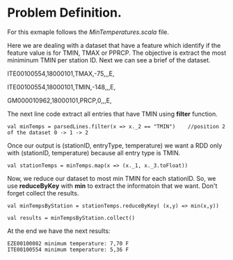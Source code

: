 # Problem Definition. 

For this exmaple follows the _MinTemperatures.scala_ file.

Here we are dealing with a dataset that have a feature which identify if the feature value is for TMIN, TMAX or PPRCP. The objective is extract the most miniminum TMIN per station ID. Next we can see a brief of the dataset.

ITE00100554,18000101,TMAX,-75,,,E,

ITE00100554,18000101,TMIN,-148,,,E,

GM000010962,18000101,PRCP,0,,,E,

The next line code extract all entries that have TMIN using **filter** function.

    val minTemps = parsedLines.filter(x => x._2 == "TMIN")    //position 2 of the dataset 0 -> 1 -> 2 

Once our output is (stationID, entryType, temperature) we want a RDD only with (stationID, temperature) because all entry type is TMIN.

    val stationTemps = minTemps.map(x => (x._1, x._3.toFloat))

Now, we reduce our dataset to most min TMIN for each stationID. So, we use **reduceByKey** with **min** to extract the informatoin that we want. Don't forget collect the results.

    val minTempsByStation = stationTemps.reduceByKey( (x,y) => min(x,y))
    
    val results = minTempsByStation.collect()

At the end we have the next results:

    EZE00100082 minimum temperature: 7,70 F
    ITE00100554 minimum temperature: 5,36 F
